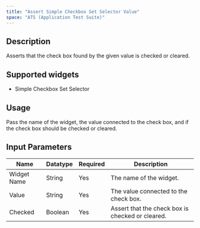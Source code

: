 ```yaml
---
title: "Assert Simple Checkbox Set Selector Value"
space: "ATS (Application Test Suite)"
---
```

## Description
Asserts that the check box found by the given value is checked or cleared.

## Supported widgets
 + Simple Checkbox Set Selector

## Usage
Pass the name of the widget, the value connected to the check box, and if the check box should be checked or cleared.

## Input Parameters



Name | Datatype | Required | Description
---- | -------- | ------- |---------------
Widget Name | String | Yes | The name of the widget.
Value | String | Yes | The value connected to the check box.
Checked | Boolean | Yes | Assert that the check box is checked or cleared.
